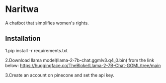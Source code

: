 
# Naritwa
A chatbot that simplifies women's rights.


## Installation

1.pip install -r requirements.txt

2.Download llama model(llama-2-7b-chat.ggmlv3.q4_0.bin) from the link below:
https://huggingface.co/TheBloke/Llama-2-7B-Chat-GGML/tree/main

3.Create an account on pinecone and set the api key.

